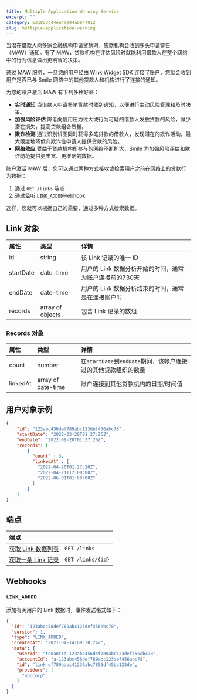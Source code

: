 ```yaml
---
title: Multiple Application Warning Service
excerpt: ""
category: 631853c44ea4ae04ab847012
slug: multiple-application-warning
---
```


当潜在借款人向多家金融机构申请贷款时，贷款机构会收到多头申请警告（MAW）通知。有了 MAW，贷款机构在评估风险时就能利用借款人在整个网络中的行为信息做出更明智的决策。

通过 MAW 服务，一旦您的用户经由 Wink Widget SDK 连接了账户，您就会收到用户是否已与 Smile 网络中的其他贷款人和机构进行了连接的通知。

为您的账户激活 MAW 有下列多种好处：

- **实时通知** 当借款人申请多笔贷款时收到通知，以便进行主动风险管理和及时决策。
- **加强风险评估** 降低向信用压力过大或行为可疑的借款人发放贷款的风险，减少潜在损失，提高贷款组合质量。
- **欺诈检测** 通过识别试图同时获得多笔贷款的借款人，发现潜在的欺诈活动，最大限度地降低向欺诈性申请人提供贷款的风险。
- **网络效应** 受益于贷款机构所参与的网络不断扩大，Smile 为加强风险评估和欺诈防范提供更丰富、更准确的数据。

账户激活 MAW 后，您可以通过两种方式接收或检索用户之前在网络上的贷款行为数据：

1. 通过 ``GET /links`` 端点
2. 通过监听 ``LINK_ADDED``webhook

这样，您就可以根据自己的需要，通过多种方式检索数据。

## Link 对象

| 属性        | 类型               | 详情                               |
|:----------|:-----------------|:---------------------------------|
| id        | string           | 该 Link 记录的唯一 ID                  |
| startDate | date-time        | 用户的 Link 数据分析开始的时间，通常为账户连接前的730天 |
| endDate   | date-time        | 用户的 Link 数据分析结束的时间，通常是在连接账户时     |
| records   | array of objects | 包含 Link 记录的数组    |

### Records 对象

| 属性        | 类型               | 详情                                            |
| :----- | :----- |:----------------------------------------------|
| count | number | 在``startDate``到``endDate``期间，该帐户连接过的其他贷款组织的数量 |
| linkedAt | array of date-time | 账户连接到其他贷款机构的日期/时间值                            |

## 用户对象示例

```json
{
    "id": "123abc456def789abc123def456abc78",
    "startDate": "2022-03-20T01:27:26Z",
    "endDate": "2022-09-20T01:27:26Z",
    "records": [
        {
          "count" : 3,
          "linkedAt" : [
            "2022-04-20T01:27:26Z",
            "2022-04-21T12:00:00Z",
            "2022-06-01T01:00:00Z"
          ]
        }
    ]
}
```

## 端点

| 端点                                      |                      |
|:----------------------------------------| :------------------- |
| [获取 Link 数据列表](/reference/list-users-1) | `GET /links`      |
| [获取一条 Link 记录](/reference/get-user-1)   | `GET /links/{id}` |

## Webhooks

### `LINK_ADDED`

添加有关用户的 Link 数据时，事件发送格式如下：

```json
{
  "id": "123abc456def789abc123def456abc78",
  "version": 1,
  "type": "LINK_ADDED",
  "createdAt": "2021-04-14T09:30:24Z",
  "data": {
    "userId": "tenantId-123abc456def789abc123def456abc78",
    "accountId": "a-123abc456def789abc123def456abc78",
    "id": "link-ef789aabc41236abc7856df45bc123de",
    "providers": [
      "abccorp"
    ]
  }
}
```
